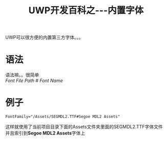 ﻿---
title: UWP开发百科之---内置字体
categories: UWP
tags: [UWP,字体]
---

UWP可以很方便的内置第三方字体。。。    

# 语法

语法嘛。。很简单   
*Font File Path* # *Font Name*    

# 例子

```
FontFamily="/Assets/SEGMDL2.TTF#Segoe MDL2 Assets"
```

这样就使用了当前项目目录下面的Assets文件夹里面的SEGMDL2.TTF字体文件并且索引到**Segoe MDL2 Assets**字体上
